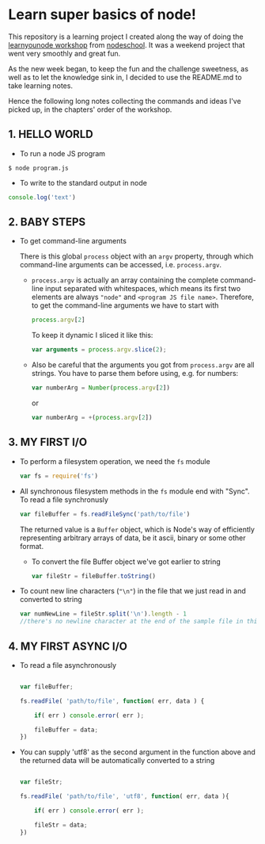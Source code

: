# Learn super basics of node!

This repository is a learning project I created along the way of doing the [learnyounode workshop](https://github.com/workshopper/learnyounode) from [nodeschool](http://nodeschool.io/#workshoppers). It was a weekend project that went very smoothly and great fun.

As the new week began, to keep the fun and the challenge sweetness, as well as to let the knowledge sink in, I decided to use the README.md to take learning notes. 

Hence the following long notes collecting the commands and ideas I've picked up, in the chapters' order of the workshop.


## 1. HELLO WORLD

* To run a node JS program
```
$ node program.js
```

* To write to the standard output in node
```javascript
console.log('text')
```

## 2. BABY STEPS

* To get command-line arguments

   There is this global `process` object with an `argv` property, through which command-line arguments can be accessed, i.e. `process.argv`.

   * `process.argv` is actually an array containing the complete command-line input separated with whitespaces, which means its first two elements are always `"node"` and `<program JS file name>`. Therefore, to get the command-line arguments we have to start with

	   ```javascript
	   process.argv[2]
	   ```


	   To keep it dynamic I sliced it like this:


	   ```javascript
	   var arguments = process.argv.slice(2);
	   ```

	* Also be careful that the arguments you got from `process.argv` are all strings. You have to parse them before using, e.g. for numbers:

		```javascript
		var numberArg = Number(process.argv[2])
		```

		or

		```javascript
		var numberArg = +(process.argv[2])
		```

## 3. MY FIRST I/O

* To perform a filesystem operation, we need the `fs` module

	```javascript
	var fs = require('fs')
	```

* All synchronous filesystem methods in the `fs` module end with "Sync". To read a file synchronusly

	```javascript
	var fileBuffer = fs.readFileSync('path/to/file')
	```

	The returned value is a `Buffer` object, which is Node's way of efficiently representing arbitrary arrays of data, be it ascii, binary or some other format. 

	* To convert the file Buffer object we've got earlier to string

		```javascript
		var fileStr = fileBuffer.toString()
		```

* To count new line characters (`"\n"`) in the file that we just read in and converted to string
	
	```javascript
	var numNewLine = fileStr.split('\n').length - 1 
	//there's no newline character at the end of the sample file in this exercise
	```

## 4. MY FIRST ASYNC I/O

* To read a file asynchronously

	```javascript

	var fileBuffer; 

	fs.readFile( 'path/to/file', function( err, data ) {

		if( err ) console.error( err );

		fileBuffer = data;
	})
	```

* You can supply 'utf8' as the second argument in the function above and the returned data will be automatically converted to a string

	```javascript
	
	var fileStr; 

	fs.readFile( 'path/to/file', 'utf8', function( err, data ){
	
		if( err ) console.error( err );

		fileStr = data;
	})
	```

